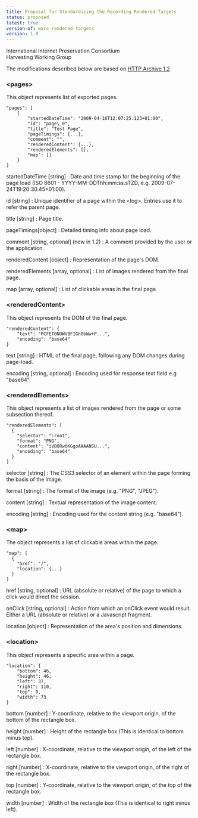 ```yaml
---
title: Proposal for Standardizing the Recording Rendered Targets
status: proposed
latest: true
version-of: warc-rendered-targets
version: 1.0
---
```

International Internet Preservation Consortium<br/>
Harvesting Working Group

The modifications described below are based on [HTTP Archive 1.2](http://www.google.com/url?q=http%3A%2F%2Fwww.softwareishard.com%2Fblog%2Fhar-12-spec%2F&sa=D&sntz=1&usg=AFQjCNESSsDv3ZkYTVkyfGPjRKpwSlr6AQ)

### \<pages\>

This object represents list of exported pages.

	"pages": [
	    {
	        "startedDateTime": "2009-04-16T12:07:25.123+01:00",
	        "id": "page\_0",
	        "title": "Test Page",
	        "pageTimings": {...},
	        "comment": "",
	        "renderedContent": {...},
	        "renderedElements": [],
	        "map": []
	    }
	]

startedDateTime [string]
: Date and time stamp for the beginning of the page load (ISO 8601 - YYYY-MM-DDThh:mm:ss.sTZD, e.g. 2009-07-24T19:20:30.45+01:00).

id [string]
: Unique identifier of a page within the \<log\>. Entries use it to refer the parent page.

title [string]
: Page title.

pageTimings[object]
: Detailed timing info about page load.

comment [string, optional] (new in 1.2)
: A comment provided by the user or the application.

renderedContent [object]
: Representation of the page's DOM.

renderedElements [array, optional]
: List of images rendered from the final page.

map [array, optional]
: List of clickable areas in the final page.


### \<renderedContent\>

This object represents the DOM of the final page.

	"renderedContent": {
	    "text": "PCFET0NUWVBFIGh0bWw+P...",
	    "encoding": "base64"
	}

text [string]
: HTML of the final page, following any DOM changes during page-load.

encoding [string, optional]
: Encoding used for response text field e.g "base64".


### \<renderedElements\>

This object represents a list of images rendered from the page or some subsection thereof.

	"renderedElements": [
	  {
	    "selector": ":root",
	    "format": "PNG",
	    "content": "iVBORw0KGgoAAAANSU...",
	    "encoding": "base64"
	  }
	]

selector [string]
: The CSS3 selector of an element within the page forming the basis of the image.

format [string]
: The format of the image (e.g. "PNG", "JPEG").

content [string]
: Textual representation of the image content.

encoding [string]
: Encoding used for the content string (e.g. "base64").


### \<map\>

The object represents a list of clickable areas within the page.

	"map": [
	  {
	    "href": "/",
	    "location": {...}
	  }
	]

href [string, optional]
: URL (absolute or relative) of the page to which a click would direct the session.

onClick [string, optional]
: Action from which an onClick event would result. Either a URL (absolute or relative) or a Javascript fragment.

location [object]
: Representation of the area's position and dimensions.


### \<location\>

This object represents a specific area within a page.

	"location": {
	    "bottom": 46,
	    "height": 46,
	    "left": 37,
	    "right": 110,
	    "top": 0,
	    "width": 73
	}

bottom [number]
: Y-coordinate, relative to the viewport origin, of the bottom of the rectangle box.

height [number]
: Height of the rectangle box (This is identical to bottom minus top).

left [number]
: X-coordinate, relative to the viewport origin, of the left of the rectangle box.

right [number]
: X-coordinate, relative to the viewport origin, of the right of the rectangle box.

top [number]
: Y-coordinate, relative to the viewport origin, of the top of the rectangle box.

width [number]
: Width of the rectangle box (This is identical to right minus left).


